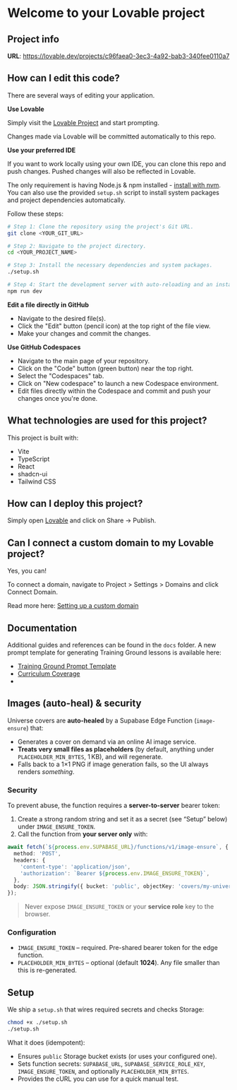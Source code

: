 # Welcome to your Lovable project

## Project info

**URL**: https://lovable.dev/projects/c96faea0-3ec3-4a92-bab3-340fee0110a7

## How can I edit this code?

There are several ways of editing your application.

**Use Lovable**

Simply visit the [Lovable Project](https://lovable.dev/projects/c96faea0-3ec3-4a92-bab3-340fee0110a7) and start prompting.

Changes made via Lovable will be committed automatically to this repo.

**Use your preferred IDE**

If you want to work locally using your own IDE, you can clone this repo and push changes. Pushed changes will also be reflected in Lovable.

The only requirement is having Node.js & npm installed - [install with nvm](https://github.com/nvm-sh/nvm#installing-and-updating). You can also use the provided `setup.sh` script to install system packages and project dependencies automatically.

Follow these steps:

```sh
# Step 1: Clone the repository using the project's Git URL.
git clone <YOUR_GIT_URL>

# Step 2: Navigate to the project directory.
cd <YOUR_PROJECT_NAME>

# Step 3: Install the necessary dependencies and system packages.
./setup.sh

# Step 4: Start the development server with auto-reloading and an instant preview.
npm run dev
```

**Edit a file directly in GitHub**

- Navigate to the desired file(s).
- Click the "Edit" button (pencil icon) at the top right of the file view.
- Make your changes and commit the changes.

**Use GitHub Codespaces**

- Navigate to the main page of your repository.
- Click on the "Code" button (green button) near the top right.
- Select the "Codespaces" tab.
- Click on "New codespace" to launch a new Codespace environment.
- Edit files directly within the Codespace and commit and push your changes once you're done.

## What technologies are used for this project?

This project is built with:

- Vite
- TypeScript
- React
- shadcn-ui
- Tailwind CSS

## How can I deploy this project?

Simply open [Lovable](https://lovable.dev/projects/c96faea0-3ec3-4a92-bab3-340fee0110a7) and click on Share -> Publish.

## Can I connect a custom domain to my Lovable project?

Yes, you can!

To connect a domain, navigate to Project > Settings > Domains and click Connect Domain.

Read more here: [Setting up a custom domain](https://docs.lovable.dev/tips-tricks/custom-domain#step-by-step-guide)

## Documentation

Additional guides and references can be found in the `docs` folder. A new prompt template for generating Training Ground lessons is available here:

- [Training Ground Prompt Template](docs/TRAINING_GROUND_PROMPT_TEMPLATE.md)
- [Curriculum Coverage](docs/CURRICULUM_COVERAGE.md)
- 
## Images (auto-heal) & security

Universe covers are **auto-healed** by a Supabase Edge Function (`image-ensure`) that:

- Generates a cover on demand via an online AI image service.
- **Treats very small files as placeholders** (by default, anything under `PLACEHOLDER_MIN_BYTES`, 1 KB), and will regenerate.
- Falls back to a 1×1 PNG if image generation fails, so the UI always renders *something*.

### Security
To prevent abuse, the function requires a **server-to-server** bearer token:

1. Create a strong random string and set it as a secret (see “Setup” below) under `IMAGE_ENSURE_TOKEN`.
2. Call the function from **your server only** with:

```ts
await fetch(`${process.env.SUPABASE_URL}/functions/v1/image-ensure`, {
  method: 'POST',
  headers: {
    'content-type': 'application/json',
    'authorization': `Bearer ${process.env.IMAGE_ENSURE_TOKEN}`,
  },
  body: JSON.stringify({ bucket: 'public', objectKey: 'covers/my-universe.png', prompt: 'Learning universe cover' }),
});
```

> Never expose `IMAGE_ENSURE_TOKEN` or your **service role** key to the browser.

### Configuration

- `IMAGE_ENSURE_TOKEN` – required. Pre-shared bearer token for the edge function.
- `PLACEHOLDER_MIN_BYTES` – optional (default **1024**). Any file smaller than this is re-generated.

## Setup

We ship a `setup.sh` that wires required secrets and checks Storage:

```bash
chmod +x ./setup.sh
./setup.sh
```

What it does (idempotent):
- Ensures `public` Storage bucket exists (or uses your configured one).
- Sets function secrets: `SUPABASE_URL`, `SUPABASE_SERVICE_ROLE_KEY`, `IMAGE_ENSURE_TOKEN`, and optionally `PLACEHOLDER_MIN_BYTES`.
- Provides the cURL you can use for a quick manual test.
